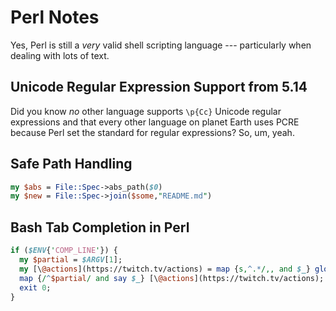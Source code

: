 # Perl Notes

Yes, Perl is still a *very* valid shell scripting language ---
particularly when dealing with lots of text.

## Unicode Regular Expression Support from 5.14

Did you know *no* other language supports `\p{Cc}` Unicode regular
expressions and that every other language on planet Earth uses PCRE
because Perl set the standard for regular expressions? So, um, yeah.

## Safe Path Handling

```perl
my $abs = File::Spec->abs_path($0)
my $new = File::Spec->join($some,"README.md")
```

## Bash Tab Completion in Perl

```perl
if ($ENV{'COMP_LINE'}) {
  my $partial = $ARGV[1];
  my [\@actions](https://twitch.tv/actions) = map {s,^.*/,, and $_} glob "kn.d/*";
  map {/^$partial/ and say $_} [\@actions](https://twitch.tv/actions);
  exit 0;
}
```

